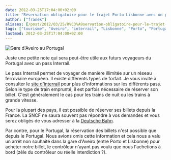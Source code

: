 ```yaml
---
date: 2012-03-25T17:04:00+02:00
title: "Réservation obligatoire pour le trajet Porto-Lisbonne avec un pass Interrail"
author: ["franek"]
aliases: [/post/2012/03/25/R%C3%A9servation-obligatoire-pour-le-trajet-Porto-Lisbonne-avec-un-pass-Interrail]
tags: ["tourisme", "Aveiro", "interrail", "Lisbonne", "Porto", "Portugal", "train", "voyage"]
lastmod: 2012-03-25T17:04:00+02:00
---
```

![Gare d'Aveiro au Portugal](https://franek.chicour.net/public/tourisme/espagne-portugal-italie/.P1050301_m.jpg "Gare d'Aveiro au Portugal, mar. 2012")

Juste une petite note qui sera peut-être utile aux futurs voyageurs du Portugal avec un pass Interrail.

Le pass Interrail permet de voyager de manière illimitée sur un réseau ferroviaire européen. Il existe différents types de forfait. Je vous invite à consulter le [site d'interrail](http://francais.interrailnet.com/enfr/interrail-passes) pour plus d'informations sur les différents pass. Selon le type de train emprunté, il est parfois nécessaire de réserver son billet. C'est généralement le cas pour les trains de nuit ou les trains à grande vitesse.

Pour la plupart des pays, il est possible de réserver ses billets depuis la France. La SNCF ne saura souvent pas répondre à vos demandes et vous serez obligés de vous adresser à la [Deutsche Bahn](http://www.bahn.com/i/view/FRA/fr/home/contact/contact.shtml?dbkanal_007=L05_S04_D002_KIN0007_help-contact-ventes-fr_LZ001).

Par contre, pour le Portugal, la réservation des billets n'est possible que depuis le Portugal. Nous avions omis cette information et cela nous a valu un arrêt non souhaité dans la gare d'Aveiro (entre Porto et Lisbonne) pour acheter notre billet, le contrôleur n'ayant pas voulu que nous l'achetions à bord (zèle du contrôleur ou réelle interdiction ?).
